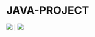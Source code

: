 # JAVA-PROJECT
<img src="https://img.shields.io/badge/Java-007396?style=flat&logo=OpenJDK&logoColor=white"/> | <img src="https://img.shields.io/badge/Mysql-4479A1?style=for-the-badge&logo=java&logoColor=white">
